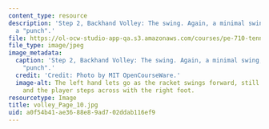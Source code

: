 ```yaml
---
content_type: resource
description: 'Step 2, Backhand Volley: The swing. Again, a minimal swing, more of
  a "punch".'
file: https://ol-ocw-studio-app-qa.s3.amazonaws.com/courses/pe-710-tennis-spring-2007/a0f54b41ae3688e89ad702ddab116ef9_volley_Page_10.jpg
file_type: image/jpeg
image_metadata:
  caption: 'Step 2, Backhand Volley: The swing. Again, a minimal swing, more of a
    "punch".'
  credit: 'Credit: Photo by MIT OpenCourseWare.'
  image-alt: The left hand lets go as the racket swings forward, still tilted up,
    and the player steps across with the right foot.
resourcetype: Image
title: volley_Page_10.jpg
uid: a0f54b41-ae36-88e8-9ad7-02ddab116ef9
---
```

